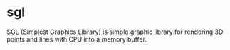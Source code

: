 # sgl
SGL (Simplest Graphics Library) is simple graphic library for rendering 3D points and lines with CPU into a memory buffer.

